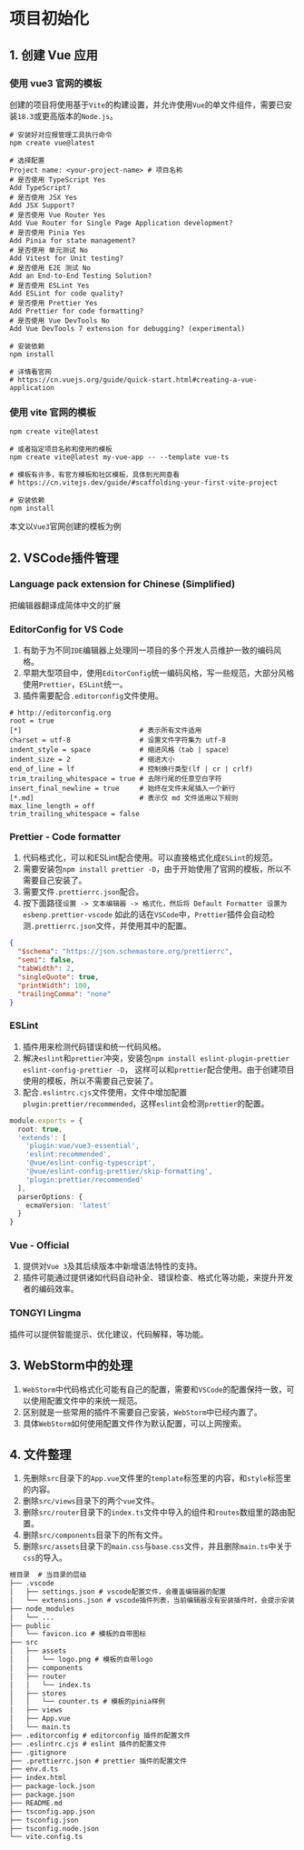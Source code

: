 # 项目初始化

## 1. 创建 Vue 应用

### 使用 vue3 官网的模板

创建的项目将使用基于`Vite`的构建设置，并允许使用`Vue`的单文件组件，需要已安装`18.3`或更高版本的`Node.js`。

```shell
# 安装好对应报管理工具执行命令
npm create vue@latest

# 选择配置 
Project name: <your-project-name> # 项目名称
# 是否使用 TypeScript Yes
Add TypeScript?
# 是否使用 JSX Yes
Add JSX Support?
# 是否使用 Vue Router Yes
Add Vue Router for Single Page Application development?
# 是否使用 Pinia Yes
Add Pinia for state management?
# 是否使用 单元测试 No
Add Vitest for Unit testing?
# 是否使用 E2E 测试 No
Add an End-to-End Testing Solution?
# 是否使用 ESLint Yes
Add ESLint for code quality? 
# 是否使用 Prettier Yes
Add Prettier for code formatting?
# 是否使用 Vue DevTools No
Add Vue DevTools 7 extension for debugging? (experimental)

# 安装依赖
npm install

# 详情看官网
# https://cn.vuejs.org/guide/quick-start.html#creating-a-vue-application
```

### 使用 vite 官网的模板

```shell
npm create vite@latest

# 或者指定项目名称和使用的模板
npm create vite@latest my-vue-app -- --template vue-ts

# 模板有许多，有官方模板和社区模板，具体到光网查看
# https://cn.vitejs.dev/guide/#scaffolding-your-first-vite-project

# 安装依赖
npm install
```

本文以`Vue3`官网创建的模板为例

## 2. VSCode插件管理

### Language pack extension for Chinese (Simplified)

把编辑器翻译成简体中文的扩展

### EditorConfig for VS Code

1. 有助于为不同`IDE`编辑器上处理同一项目的多个开发人员维护一致的编码风格。
2. 早期大型项目中，使用`EditorConfig`统一编码风格，写一些规范，大部分风格使用`Prettier`，`ESLint`统一。
3. 插件需要配合`.editorconfig`文件使用。

```shell
# http://editorconfig.org
root = true
[*]                             # 表示所有文件适用
charset = utf-8                 # 设置文件字符集为 utf-8
indent_style = space            # 缩进风格（tab | space）
indent_size = 2                 # 缩进大小
end_of_line = lf                # 控制换行类型(lf | cr | crlf)
trim_trailing_whitespace = true # 去除行尾的任意空白字符
insert_final_newline = true     # 始终在文件末尾插入一个新行
[*.md]                          # 表示仅 md 文件适用以下规则
max_line_length = off
trim_trailing_whitespace = false

 ```

### Prettier - Code formatter

1. 代码格式化，可以和ESLint配合使用。可以直接格式化成`ESLint`的规范。
2. 需要安装包`npm install prettier -D`，由于开始使用了官网的模板，所以不需要自己安装了。
3. 需要文件`.prettierrc.json`配合。
4. 按下面路径`设置 -> 文本编辑器 -> 格式化，然后将 Default Formatter 设置为 esbenp.prettier-vscode`
   如此的话在`VSCode`中，`Prettier`插件会自动检测`.prettierrc.json`文件，并使用其中的配置。

```json
{
  "$schema": "https://json.schemastore.org/prettierrc",
  "semi": false,
  "tabWidth": 2,
  "singleQuote": true,
  "printWidth": 100,
  "trailingComma": "none"
}
```

### ESLint

1. 插件用来检测代码错误和统一代码风格。
2. 解决`eslint`和`prettier`冲突，安装包`npm install eslint-plugin-prettier eslint-config-prettier -D`，
   这样可以和`prettier`配合使用。由于创建项目使用的模板，所以不需要自己安装了。
3. 配合`.eslintrc.cjs`文件使用，文件中增加配置`plugin:prettier/recommended`，这样`eslint`会检测`prettier`的配置。

```ts
module.exports = {
  root: true,
  'extends': [
    'plugin:vue/vue3-essential',
    'eslint:recommended',
    '@vue/eslint-config-typescript',
    '@vue/eslint-config-prettier/skip-formatting',
    'plugin:prettier/recommended'
  ],
  parserOptions: {
    ecmaVersion: 'latest'
  }
}
```

### Vue - Official

1. 提供对`Vue 3`及其后续版本中新增语法特性的支持。
2. 插件可能通过提供诸如代码自动补全、错误检查、格式化等功能，来提升开发者的编码效率。

### TONGYI Lingma

插件可以提供智能提示、优化建议，代码解释，等功能。

## 3. WebStorm中的处理

1. `WebStorm`中代码格式化可能有自己的配置，需要和`VSCode`的配置保持一致，可以使用配置文件中的来统一规范。
2. 区别就是一些常用的插件不需要自己安装，`WebStorm`中已经内置了。
3. 具体`WebStorm`如何使用配置文件作为默认配置，可以上网搜索。

## 4. 文件整理

1. 先删除`src`目录下的`App.vue`文件里的`template`标签里的内容，和`style`标签里的内容。
2. 删除`src/views`目录下的两个`vue`文件。
3. 删除`src/router`目录下的`index.ts`文件中导入的组件和`routes`数组里的路由配置。
4. 删除`src/components`目录下的所有文件。
5. 删除`src/assets`目录下的`main.css`与`base.css`文件，并且删除`main.ts`中关于`css`的导入。
```markdown
根目录  # 当目录的层级
├── .vscode  
│   ├── settings.json # vscode配置文件，会覆盖编辑器的配置
│   └── extensions.json # vscode插件列表，当前编辑器没有安装插件时，会提示安装
├── node_modules
│   └── ...
├── public  
│   └── favicon.ico # 模板的自带图标
├── src
│   ├── assets
│   │   └── logo.png # 模板的自带logo
│   ├── components
│   ├── router
│   │   └── index.ts
│   ├── stores
│   │   └── counter.ts # 模板的pinia样例
│   ├── views
│   ├── App.vue
│   └── main.ts
├── .editorconfig # editorconfig 插件的配置文件  
├── .eslintrc.cjs # eslint 插件的配置文件
├── .gitignore
├── .prettierrc.json # prettier 插件的配置文件
├── env.d.ts
├── index.html
├── package-lock.json
├── package.json
├── README.md
├── tsconfig.app.json
├── tsconfig.json
├── tsconfig.node.json
└── vite.config.ts
```